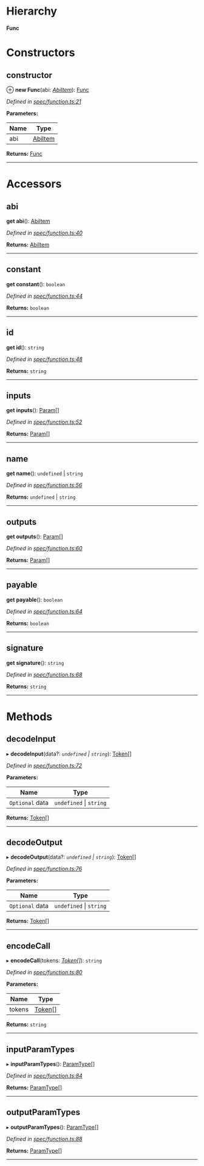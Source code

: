 

# Hierarchy

**Func**

# Constructors

<a id="constructor"></a>

##  constructor

⊕ **new Func**(abi: *[AbiItem](../interfaces/_types_.abiitem.md)*): [Func](_spec_function_.func.md)

*Defined in [spec/function.ts:21](https://github.com/paritytech/js-libs/blob/5d4b704/packages/abi/src/spec/function.ts#L21)*

**Parameters:**

| Name | Type |
| ------ | ------ |
| abi | [AbiItem](../interfaces/_types_.abiitem.md) |

**Returns:** [Func](_spec_function_.func.md)

___

# Accessors

<a id="abi"></a>

##  abi

**get abi**(): [AbiItem](../interfaces/_types_.abiitem.md)

*Defined in [spec/function.ts:40](https://github.com/paritytech/js-libs/blob/5d4b704/packages/abi/src/spec/function.ts#L40)*

**Returns:** [AbiItem](../interfaces/_types_.abiitem.md)

___
<a id="constant"></a>

##  constant

**get constant**(): `boolean`

*Defined in [spec/function.ts:44](https://github.com/paritytech/js-libs/blob/5d4b704/packages/abi/src/spec/function.ts#L44)*

**Returns:** `boolean`

___
<a id="id"></a>

##  id

**get id**(): `string`

*Defined in [spec/function.ts:48](https://github.com/paritytech/js-libs/blob/5d4b704/packages/abi/src/spec/function.ts#L48)*

**Returns:** `string`

___
<a id="inputs"></a>

##  inputs

**get inputs**(): [Param](_spec_param_.param.md)[]

*Defined in [spec/function.ts:52](https://github.com/paritytech/js-libs/blob/5d4b704/packages/abi/src/spec/function.ts#L52)*

**Returns:** [Param](_spec_param_.param.md)[]

___
<a id="name"></a>

##  name

**get name**(): `undefined` \| `string`

*Defined in [spec/function.ts:56](https://github.com/paritytech/js-libs/blob/5d4b704/packages/abi/src/spec/function.ts#L56)*

**Returns:** `undefined` \| `string`

___
<a id="outputs"></a>

##  outputs

**get outputs**(): [Param](_spec_param_.param.md)[]

*Defined in [spec/function.ts:60](https://github.com/paritytech/js-libs/blob/5d4b704/packages/abi/src/spec/function.ts#L60)*

**Returns:** [Param](_spec_param_.param.md)[]

___
<a id="payable"></a>

##  payable

**get payable**(): `boolean`

*Defined in [spec/function.ts:64](https://github.com/paritytech/js-libs/blob/5d4b704/packages/abi/src/spec/function.ts#L64)*

**Returns:** `boolean`

___
<a id="signature"></a>

##  signature

**get signature**(): `string`

*Defined in [spec/function.ts:68](https://github.com/paritytech/js-libs/blob/5d4b704/packages/abi/src/spec/function.ts#L68)*

**Returns:** `string`

___

# Methods

<a id="decodeinput"></a>

##  decodeInput

▸ **decodeInput**(data?: *`undefined` \| `string`*): [Token](_token_token_.token.md)[]

*Defined in [spec/function.ts:72](https://github.com/paritytech/js-libs/blob/5d4b704/packages/abi/src/spec/function.ts#L72)*

**Parameters:**

| Name | Type |
| ------ | ------ |
| `Optional` data | `undefined` \| `string` |

**Returns:** [Token](_token_token_.token.md)[]

___
<a id="decodeoutput"></a>

##  decodeOutput

▸ **decodeOutput**(data?: *`undefined` \| `string`*): [Token](_token_token_.token.md)[]

*Defined in [spec/function.ts:76](https://github.com/paritytech/js-libs/blob/5d4b704/packages/abi/src/spec/function.ts#L76)*

**Parameters:**

| Name | Type |
| ------ | ------ |
| `Optional` data | `undefined` \| `string` |

**Returns:** [Token](_token_token_.token.md)[]

___
<a id="encodecall"></a>

##  encodeCall

▸ **encodeCall**(tokens: *[Token](_token_token_.token.md)[]*): `string`

*Defined in [spec/function.ts:80](https://github.com/paritytech/js-libs/blob/5d4b704/packages/abi/src/spec/function.ts#L80)*

**Parameters:**

| Name | Type |
| ------ | ------ |
| tokens | [Token](_token_token_.token.md)[] |

**Returns:** `string`

___
<a id="inputparamtypes"></a>

##  inputParamTypes

▸ **inputParamTypes**(): [ParamType](_spec_paramtype_paramtype_.paramtype.md)[]

*Defined in [spec/function.ts:84](https://github.com/paritytech/js-libs/blob/5d4b704/packages/abi/src/spec/function.ts#L84)*

**Returns:** [ParamType](_spec_paramtype_paramtype_.paramtype.md)[]

___
<a id="outputparamtypes"></a>

##  outputParamTypes

▸ **outputParamTypes**(): [ParamType](_spec_paramtype_paramtype_.paramtype.md)[]

*Defined in [spec/function.ts:88](https://github.com/paritytech/js-libs/blob/5d4b704/packages/abi/src/spec/function.ts#L88)*

**Returns:** [ParamType](_spec_paramtype_paramtype_.paramtype.md)[]

___

